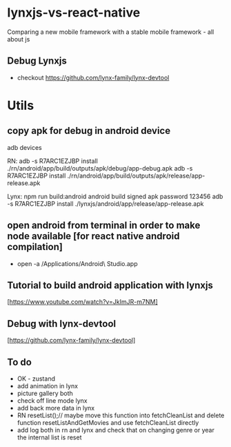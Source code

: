 # lynxjs-vs-react-native
Comparing a new mobile framework with a stable mobile framework - all about js

## Debug Lynxjs
- checkout https://github.com/lynx-family/lynx-devtool

# Utils
## copy apk for debug in android device
adb devices

RN:
adb -s R7ARC1EZJBP install ./rn/android/app/build/outputs/apk/debug/app-debug.apk
adb -s R7ARC1EZJBP install ./rn/android/app/build/outputs/apk/release/app-release.apk

Lynx:
npm run build:android
android build signed apk password 123456
adb -s R7ARC1EZJBP install ./lynxjs/android/app/release/app-release.apk

## open android from terminal in order to make node available [for react native android compilation]

- open -a /Applications/Android\ Studio.app

## Tutorial to build android application with lynxjs
[https://www.youtube.com/watch?v=JkImJR-m7NM]

## Debug with lynx-devtool
[https://github.com/lynx-family/lynx-devtool]


## To do
- OK - zustand
- add animation in lynx
- picture gallery both
- check off line mode lynx
- add back more data in lynx
-  RN resetList();// maybe move this function into fetchCleanList and delete function resetListAndGetMovies and use fetchCleanList directly
- add log both in rn and lynx and check that on changing genre or year the internal list is reset



